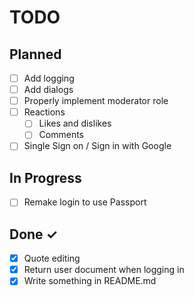 # TODO

## Planned

- [ ] Add logging
- [ ] Add dialogs
- [ ] Properly implement moderator role
- [ ] Reactions
  - [ ] Likes and dislikes
  - [ ] Comments
- [ ] Single Sign on / Sign in with Google

## In Progress

- [ ] Remake login to use Passport

## Done ✓

- [x] Quote editing
- [x] Return user document when logging in
- [x] Write something in README.md
